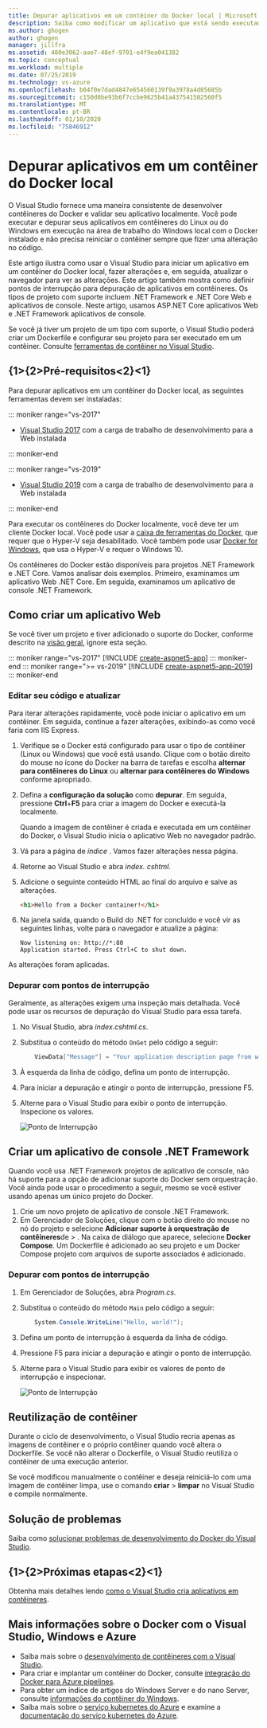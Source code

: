 ```yaml
---
title: Depurar aplicativos em um contêiner do Docker local | Microsoft Docs
description: Saiba como modificar um aplicativo que está sendo executado em um contêiner do Docker local, atualize o contêiner por meio de editar e atualizar e, em seguida, defina pontos de interrupção de depuração.
ms.author: ghogen
author: ghogen
manager: jillfra
ms.assetid: 480e3062-aae7-48ef-9701-e4f9ea041382
ms.topic: conceptual
ms.workload: multiple
ms.date: 07/25/2019
ms.technology: vs-azure
ms.openlocfilehash: b04f0e7dad4847e654560139f9a3978a4d85685b
ms.sourcegitcommit: c150d0be93b6f7ccbe9625b41a437541502560f5
ms.translationtype: MT
ms.contentlocale: pt-BR
ms.lasthandoff: 01/10/2020
ms.locfileid: "75846912"
---
```

# <a name="debug-apps-in-a-local-docker-container"></a>Depurar aplicativos em um contêiner do Docker local

O Visual Studio fornece uma maneira consistente de desenvolver contêineres do Docker e validar seu aplicativo localmente. Você pode executar e depurar seus aplicativos em contêineres do Linux ou do Windows em execução na área de trabalho do Windows local com o Docker instalado e não precisa reiniciar o contêiner sempre que fizer uma alteração no código.

Este artigo ilustra como usar o Visual Studio para iniciar um aplicativo em um contêiner do Docker local, fazer alterações e, em seguida, atualizar o navegador para ver as alterações. Este artigo também mostra como definir pontos de interrupção para depuração de aplicativos em contêineres. Os tipos de projeto com suporte incluem .NET Framework e .NET Core Web e aplicativos de console. Neste artigo, usamos ASP.NET Core aplicativos Web e .NET Framework aplicativos de console.

Se você já tiver um projeto de um tipo com suporte, o Visual Studio poderá criar um Dockerfile e configurar seu projeto para ser executado em um contêiner. Consulte [ferramentas de contêiner no Visual Studio](overview.md).

## <a name="prerequisites"></a>{1&gt;{2&gt;Pré-requisitos&lt;2}&lt;1}

Para depurar aplicativos em um contêiner do Docker local, as seguintes ferramentas devem ser instaladas:

::: moniker range="vs-2017"

* [Visual Studio 2017](https://visualstudio.microsoft.com/vs/older-downloads/?utm_medium=microsoft&utm_source=docs.microsoft.com&utm_campaign=vs+2017+download) com a carga de trabalho de desenvolvimento para a Web instalada

::: moniker-end

::: moniker range="vs-2019"

* [Visual Studio 2019](https://visualstudio.microsoft.com/downloads) com a carga de trabalho de desenvolvimento para a Web instalada

::: moniker-end

Para executar os contêineres do Docker localmente, você deve ter um cliente Docker local. Você pode usar a [caixa de ferramentas do Docker](https://www.docker.com/products/docker-toolbox), que requer que o Hyper-V seja desabilitado. Você também pode usar [Docker for Windows](https://www.docker.com/get-docker), que usa o Hyper-V e requer o Windows 10.

Os contêineres do Docker estão disponíveis para projetos .NET Framework e .NET Core. Vamos analisar dois exemplos. Primeiro, examinamos um aplicativo Web .NET Core. Em seguida, examinamos um aplicativo de console .NET Framework.

## <a name="create-a-web-app"></a>Como criar um aplicativo Web

Se você tiver um projeto e tiver adicionado o suporte do Docker, conforme descrito na [visão geral](overview.md), ignore esta seção.

::: moniker range="vs-2017"
[!INCLUDE [create-aspnet5-app](../azure/includes/create-aspnet5-app.md)]
::: moniker-end
::: moniker range=">= vs-2019"
[!INCLUDE [create-aspnet5-app-2019](../azure/includes/vs-2019/create-aspnet5-app-2019.md)]
::: moniker-end

### <a name="edit-your-code-and-refresh"></a>Editar seu código e atualizar

Para iterar alterações rapidamente, você pode iniciar o aplicativo em um contêiner. Em seguida, continue a fazer alterações, exibindo-as como você faria com IIS Express.

1. Verifique se o Docker está configurado para usar o tipo de contêiner (Linux ou Windows) que você está usando. Clique com o botão direito do mouse no ícone do Docker na barra de tarefas e escolha **alternar para contêineres do Linux** ou **alternar para contêineres do Windows** conforme apropriado.

1. Defina a **configuração da solução** como **depurar**. Em seguida, pressione **Ctrl**+**F5** para criar a imagem do Docker e executá-la localmente.

    Quando a imagem de contêiner é criada e executada em um contêiner do Docker, o Visual Studio inicia o aplicativo Web no navegador padrão.

1. Vá para a página de *índice* . Vamos fazer alterações nessa página.
1. Retorne ao Visual Studio e abra *index. cshtml*.
1. Adicione o seguinte conteúdo HTML ao final do arquivo e salve as alterações.

    ```html
    <h1>Hello from a Docker container!</h1>
    ```

1. Na janela saída, quando o Build do .NET for concluído e você vir as seguintes linhas, volte para o navegador e atualize a página:

   ```output
   Now listening on: http://*:80
   Application started. Press Ctrl+C to shut down.
   ```

As alterações foram aplicadas.

### <a name="debug-with-breakpoints"></a>Depurar com pontos de interrupção

Geralmente, as alterações exigem uma inspeção mais detalhada. Você pode usar os recursos de depuração do Visual Studio para essa tarefa.

1. No Visual Studio, abra *index.cshtml.cs*.
2. Substitua o conteúdo do método `OnGet` pelo código a seguir:

   ```csharp
       ViewData["Message"] = "Your application description page from within a container";
   ```

3. À esquerda da linha de código, defina um ponto de interrupção.
4. Para iniciar a depuração e atingir o ponto de interrupção, pressione F5.
5. Alterne para o Visual Studio para exibir o ponto de interrupção. Inspecione os valores.

   ![Ponto de Interrupção](media/edit-and-refresh/breakpoint.png)

## <a name="create-a-net-framework-console-app"></a>Criar um aplicativo de console .NET Framework

Quando você usa .NET Framework projetos de aplicativo de console, não há suporte para a opção de adicionar suporte do Docker sem orquestração. Você ainda pode usar o procedimento a seguir, mesmo se você estiver usando apenas um único projeto do Docker.

1. Crie um novo projeto de aplicativo de console .NET Framework.
1. Em Gerenciador de Soluções, clique com o botão direito do mouse no nó do projeto e selecione **Adicionar** **suporte à orquestração de contêineres**de > .  Na caixa de diálogo que aparece, selecione **Docker Compose**. Um Dockerfile é adicionado ao seu projeto e um Docker Compose projeto com arquivos de suporte associados é adicionado.

### <a name="debug-with-breakpoints"></a>Depurar com pontos de interrupção

1. Em Gerenciador de Soluções, abra *Program.cs*.
2. Substitua o conteúdo do método `Main` pelo código a seguir:

   ```csharp
       System.Console.WriteLine("Hello, world!");
   ```

3. Defina um ponto de interrupção à esquerda da linha de código.
4. Pressione F5 para iniciar a depuração e atingir o ponto de interrupção.
5. Alterne para o Visual Studio para exibir os valores de ponto de interrupção e inspecionar.

   ![Ponto de Interrupção](media/edit-and-refresh/breakpoint-console.png)

## <a name="container-reuse"></a>Reutilização de contêiner

Durante o ciclo de desenvolvimento, o Visual Studio recria apenas as imagens de contêiner e o próprio contêiner quando você altera o Dockerfile. Se você não alterar o Dockerfile, o Visual Studio reutiliza o contêiner de uma execução anterior.

Se você modificou manualmente o contêiner e deseja reiniciá-lo com uma imagem de contêiner limpa, use o comando **criar** > **limpar** no Visual Studio e compile normalmente.

## <a name="troubleshoot"></a>Solução de problemas

Saiba como [solucionar problemas de desenvolvimento do Docker do Visual Studio](troubleshooting-docker-errors.md).

## <a name="next-steps"></a>{1&gt;{2&gt;Próximas etapas&lt;2}&lt;1}

Obtenha mais detalhes lendo [como o Visual Studio cria aplicativos em contêineres](container-build.md).

## <a name="more-about-docker-with-visual-studio-windows-and-azure"></a>Mais informações sobre o Docker com o Visual Studio, Windows e Azure

* Saiba mais sobre o [desenvolvimento de contêineres com o Visual Studio](/visualstudio/containers).
* Para criar e implantar um contêiner do Docker, consulte [integração do Docker para Azure pipelines](https://marketplace.visualstudio.com/items?itemName=ms-vscs-rm.docker).
* Para obter um índice de artigos do Windows Server e do nano Server, consulte [informações do contêiner do Windows](https://docs.microsoft.com/virtualization/windowscontainers/).
* Saiba mais sobre o [serviço kubernetes do Azure](https://azure.microsoft.com/services/kubernetes-service/) e examine a [documentação do serviço kubernetes do Azure](/azure/aks).
